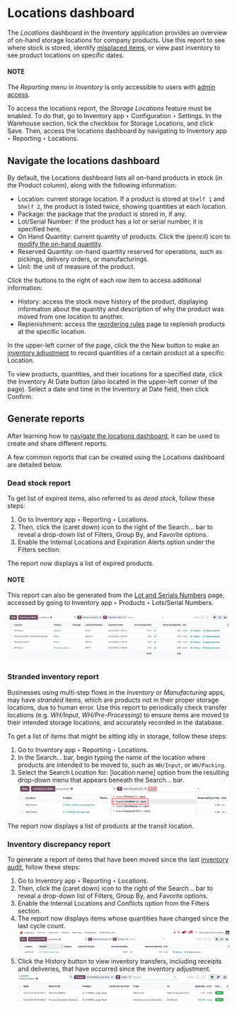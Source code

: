 # Locations dashboard

The *Locations* dashboard in the *Inventory* application provides an overview of on-hand storage
locations for company products. Use this report to see where stock is stored, identify
[misplaced items](#inventory-warehouse-storage-stranded), or view past inventory to see product
locations on specific dates.

#### NOTE
The *Reporting* menu in *Inventory* is only accessible to users with [admin access](applications/general/users/access_rights.md).

To access the locations report, the *Storage Locations* feature must be enabled. To do that, go to
Inventory app ‣ Configuration ‣ Settings. In the Warehouse section,
tick the checkbox for Storage Locations, and click Save. Then, access the
locations dashboard by navigating to Inventory app ‣ Reporting ‣ Locations.

<a id="inventory-warehouses-storage-locations-report"></a>

## Navigate the locations dashboard

By default, the Locations dashboard lists all on-hand products in stock (in the
Product column), along with the following information:

- Location: current storage location. If a product is stored at `Shelf 1` and `Shelf 2`,
  the product is listed twice, showing quantities at each location.
- Package: the package that the product is stored in, if any.
- Lot/Serial Number: if the product has a lot or serial number, it is specified here.
- On Hand Quantity: current quantity of products. Click the <i class="fa fa-pencil"></i>
  (pencil) icon to [modify the on-hand quantity](applications/inventory_and_mrp/inventory/warehouses_storage/inventory_management/count_products.md).
- Reserved Quantity: on-hand quantity reserved for operations, such as pickings,
  delivery orders, or manufacturings.
- Unit: the unit of measure of the product.

Click the buttons to the right of each row item to access additional information:

- <i class="fa fa-history"></i> History: access the stock move history of the product, displaying
  information about the quantity and description of why the product was moved from one location to
  another.
- <i class="fa fa-refresh"></i> Replenishment: access the [reordering rules](applications/inventory_and_mrp/inventory/warehouses_storage/replenishment/reordering_rules.md) page to replenish products at the specific location.

In the upper-left corner of the page, click the the New button to make an
[inventory adjustment](applications/inventory_and_mrp/inventory/warehouses_storage/inventory_management/count_products.md) to record quantities of a
certain product at a specific Location.

To view products, quantities, and their locations for a specified date, click the
Inventory At Date button (also located in the upper-left corner of the page). Select a
date and time in the Inventory at Date field, then click Confirm.

## Generate reports

After learning how to [navigate the locations dashboard](#inventory-warehouses-storage-locations-report), it can be used to create and share different
reports.

A few common reports that can be created using the Locations dashboard are detailed
below.

### Dead stock report

To get list of expired items, also referred to as *dead stock*, follow these steps:

1. Go to Inventory app ‣ Reporting ‣ Locations.
2. Then, click the <i class="fa fa-caret-down"></i> (caret down) icon to the right of the Search... bar to reveal a drop-down
   list of Filters, Group By, and Favorite options.
3. Enable the Internal Locations and Expiration Alerts option under the
   Filters section.

The report now displays a list of expired products.

#### NOTE
This report can also be generated from the [Lot and Serials Numbers](applications/inventory_and_mrp/inventory/product_management/product_tracking/expiration_dates.md#inventory-product-management-expiration-alerts) page, accessed by going to
Inventory app ‣ Products ‣ Lots/Serial Numbers.

![Show a list of products whose expiration dates have exceeded today.](../../../../../.gitbook/assets/dead-stock.png)

<a id="inventory-warehouse-storage-stranded"></a>

### Stranded inventory report

Businesses using multi-step flows in the *Inventory* or *Manufacturing* apps, may have *stranded*
items, which are products not in their proper storage locations, due to human error. Use this report
to periodically check transfer locations (e.g. *WH/Input*, *WH/Pre-Processing*) to ensure items are
moved to their intended storage locations, and accurately recorded in the database.

To get a list of items that might be sitting idly in storage, follow these steps:

1. Go to Inventory app ‣ Reporting ‣ Locations.
2. In the Search... bar, begin typing the name of the location where products are
   intended to be moved to, such as `WH/Input`,  or `WH/Packing`.
3. Select the Search Location for: [location name] option from the resulting drop-down
   menu that appears beneath the Search... bar.
   ![Show search result for the location.](../../../../../.gitbook/assets/search-input-location.png)

The report now displays a list of products at the transit location.

### Inventory discrepancy report

To generate a report of items that have been moved since the last [inventory audit](applications/inventory_and_mrp/inventory/warehouses_storage/inventory_management/cycle_counts.md), follow these steps:

1. Go to Inventory app ‣ Reporting ‣ Locations.
2. Then, click the <i class="fa fa-caret-down"></i> (caret down) icon to the right of the Search... bar to reveal a drop-down
   list of Filters, Group By, and Favorite options.
3. Enable the Internal Locations and Conflicts option from the
   Filters section.
4. The report now displays items whose quantities have changed since the last cycle count.
   ![Show items from the *Conflicts* filter in the report.](../../../../../.gitbook/assets/discrepancy.png)
5. Click the <i class="fa fa-history"></i> History button to view inventory transfers, including
   receipts and deliveries, that have occurred since the inventory adjustment.
   ![Show *Moves History*, showing a delivery that occurred after an inventory adjustment.](../../../../../.gitbook/assets/history1.png)
